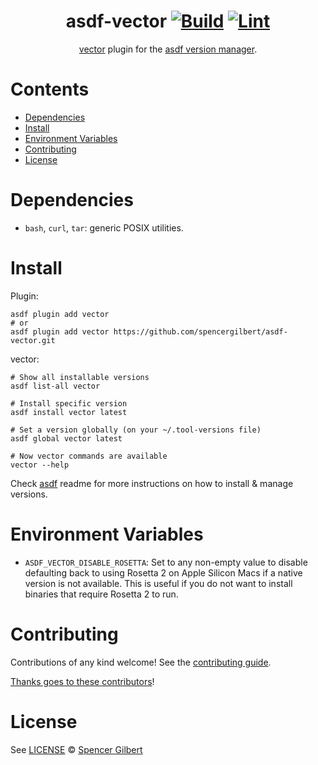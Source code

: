 <div align="center">

# asdf-vector [![Build](https://github.com/spencergilbert/asdf-vector/actions/workflows/build.yml/badge.svg)](https://github.com/spencergilbert/asdf-vector/actions/workflows/build.yml) [![Lint](https://github.com/spencergilbert/asdf-vector/actions/workflows/lint.yml/badge.svg)](https://github.com/spencergilbert/asdf-vector/actions/workflows/lint.yml)


[vector](https://vector.dev) plugin for the [asdf version manager](https://asdf-vm.com).

</div>

# Contents

- [Dependencies](#dependencies)
- [Install](#install)
- [Environment Variables](#environment-variables)
- [Contributing](#contributing)
- [License](#license)

# Dependencies

- `bash`, `curl`, `tar`: generic POSIX utilities.

# Install

Plugin:

```shell
asdf plugin add vector
# or
asdf plugin add vector https://github.com/spencergilbert/asdf-vector.git
```

vector:

```shell
# Show all installable versions
asdf list-all vector

# Install specific version
asdf install vector latest

# Set a version globally (on your ~/.tool-versions file)
asdf global vector latest

# Now vector commands are available
vector --help
```

Check [asdf](https://github.com/asdf-vm/asdf) readme for more instructions on how to
install & manage versions.

# Environment Variables

- `ASDF_VECTOR_DISABLE_ROSETTA`: Set to any non-empty value to disable defaulting back to using Rosetta 2 on Apple Silicon Macs if a native version is not available. This is useful if you do not want to install binaries that require Rosetta 2 to run.

# Contributing

Contributions of any kind welcome! See the [contributing guide](contributing.md).

[Thanks goes to these contributors](https://github.com/spencergilbert/asdf-vector/graphs/contributors)!

# License

See [LICENSE](LICENSE) © [Spencer Gilbert](https://github.com/spencergilbert/)

